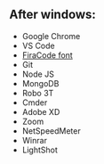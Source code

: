 ## After windows:

* Google Chrome
* VS Code
* [FiraCode font](https://github.com/tonsky/FiraCode)
* Git
* Node JS
* MongoDB
* Robo 3T
* Cmder
* Adobe XD
* Zoom
* NetSpeedMeter
* Winrar
* LightShot
